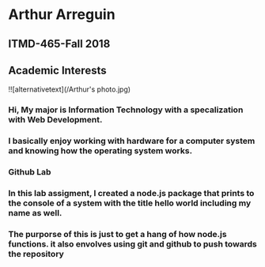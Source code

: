 <h1> Arthur Arreguin</h1>

<h2>ITMD-465-Fall 2018</h2>

<h2>Academic Interests</h2>
!![alternativetext](/Arthur's photo.jpg)
<h3>Hi, My major is Information Technology with a specalization with Web Development.</h3>
<h3> I basically enjoy working with hardware for a computer system and knowing how the operating system works.</h3>
<h3>Github Lab</h3>
<h3> In this lab assigment, I created a node.js package that prints to the console of a system with the title hello world including my name as well.</h3>
<h3>The purporse of this is just to get a hang of how node.js functions. it also envolves using git and github to push towards the repository</h3>